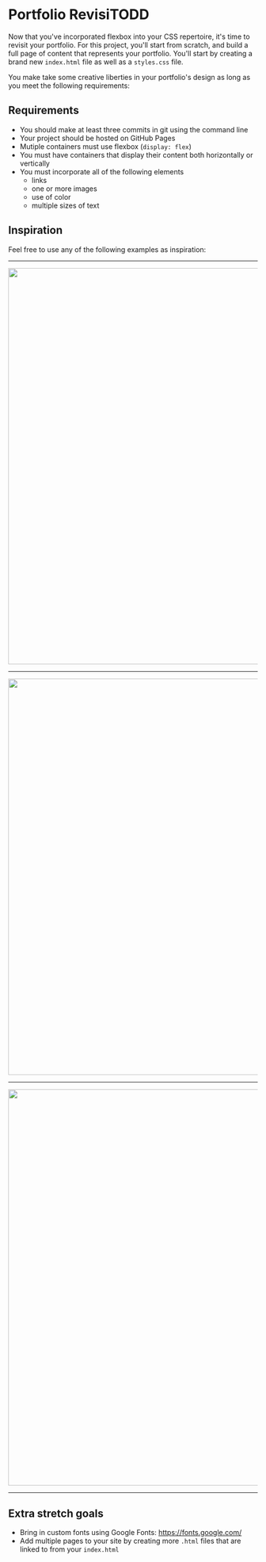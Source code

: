 # Portfolio RevisiTODD

Now that you've incorporated flexbox into your CSS repertoire, it's time to revisit your portfolio. For this project, you'll start from scratch, and build a full page of content that represents your portfolio. You'll start by creating a brand new `index.html` file as well as a `styles.css` file.

You make take some creative liberties in your portfolio's design as long as you meet the following requirements:

## Requirements

* You should make at least three commits in git using the command line
* Your project should be hosted on GitHub Pages
* Mutiple containers must use flexbox (`display: flex`)
* You must have containers that display their content both horizontally or vertically
* You must incorporate all of the following elements
  * links
  * one or more images
  * use of color
  * multiple sizes of text

## Inspiration

Feel free to use any of the following examples as inspiration:

---

<img src="https://weblium.com/blog/wp-content/uploads/2019/01/imgonline-com-ua-Compressed-eJEwc0Yum2hEh-1000x601.jpg" width="800px" />

---

<img src="https://summarynetworks.com/wp-content/uploads/2021/06/1623787361_maxresdefault.jpg" width="800px" />

---

<img src="https://weblium.com/blog/wp-content/uploads/2019/01/Screenshot_46.png" width="800px" />

---

## Extra stretch goals

* Bring in custom fonts using Google Fonts: https://fonts.google.com/
* Add multiple pages to your site by creating more `.html` files that are linked to from your `index.html`
